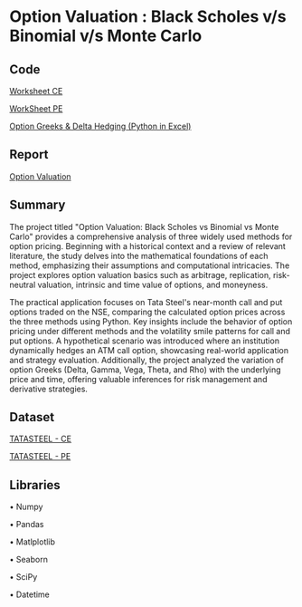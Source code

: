 # Option Valuation : Black Scholes v/s Binomial v/s Monte Carlo

## Code 
[Worksheet CE](https://github.com/Sharma-Amol/Option-Pricing/blob/main/MBA%20911%20Worksheet%20CE.ipynb)

[WorkSheet PE](https://github.com/Sharma-Amol/Option-Pricing/blob/main/MBA%20911%20Worksheet%20PE.ipynb)

[Option Greeks & Delta Hedging (Python in Excel)](https://github.com/Sharma-Amol/Option-Pricing/blob/main/Delta%20Hedging%20(Python%20in%20Excel).xlsx)

## Report 
[Option Valuation](https://github.com/Sharma-Amol/Option-Pricing/blob/main/Report%20-%20Option%20Valuation.pdf)

## Summary
The project titled "Option Valuation: Black Scholes vs Binomial vs Monte Carlo" provides a comprehensive analysis of three widely used methods for option pricing. Beginning with a historical context and a review of relevant literature, the study delves into the mathematical foundations of each method, emphasizing their assumptions and computational intricacies. The project explores option valuation basics such as arbitrage, replication, risk-neutral valuation, intrinsic and time value of options, and moneyness.

The practical application focuses on Tata Steel's near-month call and put options traded on the NSE, comparing the calculated option prices across the three methods using Python. Key insights include the behavior of option pricing under different methods and the volatility smile patterns for call and put options. A hypothetical scenario was introduced where an institution dynamically hedges an ATM call option, showcasing real-world application and strategy evaluation. Additionally, the project analyzed the variation of option Greeks (Delta, Gamma, Vega, Theta, and Rho) with the underlying price and time, offering valuable inferences for risk management and derivative strategies.

## Dataset
[TATASTEEL - CE](https://github.com/Sharma-Amol/Option-Pricing/blob/main/TATASTEEL-CE.csv)

[TATASTEEL - PE](https://github.com/Sharma-Amol/Option-Pricing/blob/main/TATASTEEL-PE.csv)

## Libraries
•	Numpy

•	Pandas

•	Matlplotlib

•	Seaborn

•	SciPy

•	Datetime
